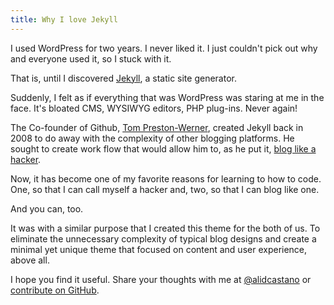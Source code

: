```yaml
---
title: Why I love Jekyll
---
```


I used WordPress for two years. I never liked it. I just couldn't pick out why and everyone used it, so I stuck with it.

That is, until I discovered [Jekyll](http://jekyllrb.com), a static site generator. 

Suddenly, I felt as if everything that was WordPress was staring at me in the face. It's bloated CMS, WYSIWYG editors, PHP plug-ins. Never again!


The Co-founder of Github, [Tom Preston-Werner](https://github.com/mojombo), created Jekyll back in 2008 to do away with the complexity of other blogging platforms. He sought to create  work flow that would allow him to, as he put it, [blog like a hacker](http://tom.preston-werner.com/2008/11/17/blogging-like-a-hacker.html).


Now, it has become one of my favorite reasons for learning to how to code. One, so that I can call myself a hacker and, two, so that I can blog like one. 

And you can, too.

It was with a similar purpose that I created this theme for the both of us. To eliminate the unnecessary complexity of typical blog designs and create a minimal yet unique theme that focused on content and user experience, above all.

I hope you find it useful. Share your thoughts with me at [@alidcastano](https://twitter.com/alidcastano) or [contribute on GitHub](http://utterson.alidcastano.com/).

